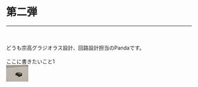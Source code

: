 # 第二弾
<!--ヘッダ-->

***
<!--横線-->

<br>
<br>
どうも宗高グラジオラス設計、回路設計担当のPandaです。
<br>
<br>
ここに書きたいこと1<br>
<!--本論-->

<img width = "60" src="images/battery.jpg">
<!--写真挿入-->
